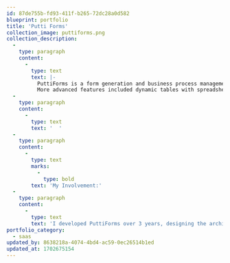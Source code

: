 ```yaml
---
id: 87de755b-fd93-411f-b265-72dc28a0d582
blueprint: portfolio
title: 'Putti Forms'
collection_image: puttiforms.png
collection_description:
  -
    type: paragraph
    content:
      -
        type: text
        text: |-
          PuttiForms is a form generation and business process management tool that boasts a large variety of features. It supports a large range of devices, including Android, iOS, Web, and Windows Devices.Intended to replace traditional paper based processes within business environments (think health and safety, HR, customer management), while leaving the survey space to existing form builders. The web application contained all the necessary features to build forms, with validation, customisable fields and submission reporting.
          More advanced features included dynamic tables with spreadsheet style calculation, GPS, user permissions, and notifications to manage work flows.Due to business users often having their own IT systems managing their data, a series of secure APIs were developed to allow customers to source their own data for form creation, as well as retrieving the resulting form submissions. The application was built as a monthly subscription service and also including a payment system and administrator backend.
  -
    type: paragraph
    content:
      -
        type: text
        text: '  '
  -
    type: paragraph
    content:
      -
        type: text
        marks:
          -
            type: bold
        text: 'My Involvement:'
  -
    type: paragraph
    content:
      -
        type: text
        text: 'I developed PuttiForms over 3 years, designing the architecture, creating APIs and fully implementing the front and backend. The project started out with just me and a native developer. As the application picked up clients, I began to lead a larger team of developers to continue expanding product features and meet customer requirements.'
portfolio_category:
  - saas
updated_by: 8638218a-4074-4bd4-ac59-0ec26514b1ed
updated_at: 1702675154
---
```

